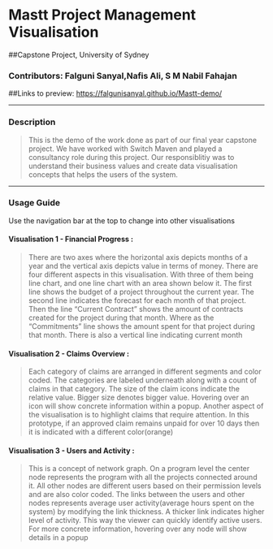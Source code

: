 # Mastt Project Management Visualisation
##Capstone Project, University of Sydney
### Contributors: Falguni Sanyal,Nafis Ali, S M Nabil Fahajan

##Links to preview: https://falgunisanyal.github.io/Mastt-demo/
***
### Description
> This is the demo of the work done as part of our final year capstone project. We have worked with Switch Maven and played a consultancy role during this project. Our responsiblitiy was to understand their business values and create data visualisation concepts that helps the users of the system.
***
### Usage Guide
Use the navigation bar at the top to change into other visualisations

#### Visualisation 1 - Financial Progress :
> There are two axes where the horizontal axis depicts months of a year and the vertical axis depicts value in terms of money. There are four different aspects in this
        visualisation. With three of them being line chart, and one line chart with an area shown below it. The first line shows the budget of a project throughout the current
        year. The second line indicates the forecast for each month of that project. Then the line “Current Contract” shows the amount of contracts created for the project during
        that month. Where as the “Commitments” line shows the amount spent for that project during that month. There is also a vertical line indicating current month

#### Visualisation 2 - Claims Overview :
> Each category of claims are arranged in different segments and color coded. The categories are labeled underneath along with a count of claims in that category. The size of
        the claim icons indicate the relative value. Bigger size denotes bigger value. Hovering over an icon will show concrete information within a popup. Another aspect of the
        visualisation is to highlight claims that require attention. In this prototype, if an approved claim remains unpaid for over 10 days then it is indicated with a different
        color(orange)

#### Visualisation 3 - Users and Activity :
> This is a concept of network graph. On a program level the center node represents the program with all the projects connected around it. All other nodes are different users
        based on their permission levels and are also color coded. The links between the users and other nodes represents average user activity(average hours spent on the system)
        by modifying the link thickness. A thicker link indicates higher level of activity. This way the viewer can quickly identify active users. For more concrete information,
        hovering over any node will show details in a popup

